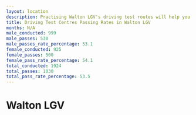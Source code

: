 ```yaml
---
layout: location
description: Practising Walton LGV's driving test routes will help you become more confident in your gear-changing abilities.
title: Driving Test Centres Passing Rates in Walton LGV
months: N/A
male_conducted: 999
male_passes: 530
male_passes_rate_percentage: 53.1
female_conducted: 925
female_passes: 500
female_pass_rate_percentage: 54.1
total_conducted: 1924
total_passes: 1030
total_pass_rate_percentage: 53.5
---
```


# Walton LGV
